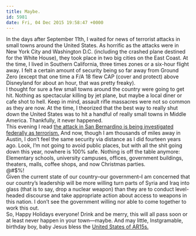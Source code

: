 ```yaml
---
title: Maybe.
id: 5981
date: Fri, 04 Dec 2015 19:58:47 +0000
---
```


In the days after September 11th, I waited for news of terrorist attacks in small towns around the United States. As horrific as the attacks were in New York City and Washington <span class="caps">D.C.</span> (including the crashed plane destined for the White House), they took place in two big cities on the East Coast. At the time, I lived in Southern California, three times zones or a six-hour flight away. I felt a certain amount of security being so far away from Ground Zero (except that one time a F/A 18 flew <span class="caps">CAP</span> (cover and protect) above Disneyland for about an hour, that was pretty freaky).  
 I thought for sure a few small towns around the country were going to get hit. Nothing as spectacular killing by jet plane, but maybe a local diner or cafe shot to hell. Keep in mind, assault rifle massacres were not so common as they are now. At the time, I theorized that the best way to really shut down the United States was to hit a handful of really small towns in Middle America. Thankfully, it never happened.  
 This evening I read [the attack in San Bernardino is being investigated federally as terrorism.](http://www.nytimes.com/2015/12/05/us/tashfeen-malik-islamic-state.html?action=click&contentCollection=Opinion&module=MostPopularFB&version=Full&region=Marginalia&src=me&pgtype=article) And now, though I am thousands of miles away in Austin, I don’t feel the same security via distance as I did fourteen years ago. Look, I’m not going to avoid public places, but with all the shit going down this year, nowhere is 100% safe. Nothing is off the table anymore: Elementary schools, university campuses, offices, government buildings, theaters, malls, coffee shops, and now Christmas parties.  
 @#$%!  
 Given the current state of our country–our government–I am concerned that our country’s leadership will be more willing turn parts of Syria and Iraq into glass (that is to say, drop a nuclear weapon) than they are to conduct level-headed discourse and take appropriate action about access to weapons in this nation. I don’t see the government willing nor able to come together to work this out.  
 So, Happy Holidays everyone! Drink and be merry, this will all pass soon or at least never happen in your town—maybe. And may little, Instgramable, birthday boy, baby Jesus bless the [United States of <span class="caps">AR15</span>s.](http://talkingpointsmemo.com/livewire/michele-fiore-gun-christmas-card)


